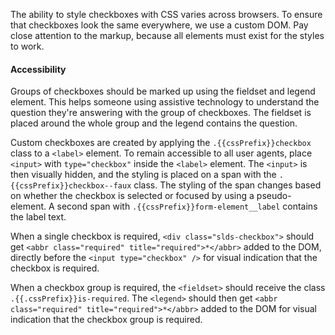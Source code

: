 The ability to style checkboxes with CSS varies across browsers. To ensure that checkboxes look the same everywhere, we use a custom DOM. Pay close attention to the markup, because all elements must exist for the styles to work.

<h4 class="site-text-heading--label">Accessibility</h4>

Groups of checkboxes should be marked up using the fieldset and legend element. This helps someone using assistive technology to understand the question they're answering with the group of checkboxes. The fieldset is placed around the whole group and the legend contains the question.

Custom checkboxes are created by applying the `.{{cssPrefix}}checkbox` class to a `<label>` element. To remain accessible to all user agents, place `<input>` with `type="checkbox"` inside the `<label>` element.  The `<input>` is then visually hidden, and the styling is placed on a span with the `.{{cssPrefix}}checkbox--faux` class. The styling of the span changes based on whether the checkbox is selected or focused by using a pseudo-element. A second span with `.{{cssPrefix}}form-element__label` contains the label text.

When a single checkbox is required, `<div class="slds-checkbox">` should get `<abbr class="required" title="required">*</abbr>` added to the DOM, directly before the `<input type="checkbox" />` for visual indication that the checkbox is required.

When a checkbox group is required, the `<fieldset>` should receive the class `.{{.cssPrefix}}is-required`. The `<legend>` should then get `<abbr class="required" title="required">*</abbr>` added to the DOM for visual indication that the checkbox group is required.
